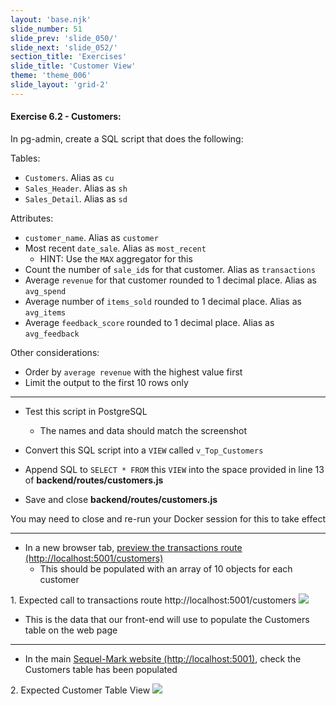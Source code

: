 ```yaml
---
layout: 'base.njk'
slide_number: 51
slide_prev: 'slide_050/'
slide_next: 'slide_052/'
section_title: 'Exercises'
slide_title: 'Customer View'
theme: 'theme_006'
slide_layout: 'grid-2'
---
```


<section class="slide__text">

#### Exercise 6.2 - Customers:

In pg-admin, create a SQL script that does the following:

Tables:
- `Customers`.  Alias as `cu`
- `Sales_Header`.  Alias as `sh`
- `Sales_Detail`.  Alias as `sd`

Attributes:
- `customer_name`. Alias as `customer`
- Most recent `date_sale`. Alias as `most_recent`
    - HINT: Use the `MAX` aggregator for this
- Count the number of `sale_id`s for that customer. Alias as `transactions`
- Average `revenue` for that customer rounded to 1 decimal place. Alias as `avg_spend`
- Average number of `items_sold` rounded to 1 decimal place. Alias as `avg_items`
- Average `feedback_score` rounded to 1 decimal place. Alias as `avg_feedback`

Other considerations:
- Order by `average revenue` with the highest value first
- Limit the output to the first 10 rows only

<hr />

- Test this script in PostgreSQL
    - The names and data should match the screenshot

- Convert this SQL script into a `VIEW` called `v_Top_Customers`
- Append SQL to `SELECT * FROM` this `VIEW` into the space provided in line 13 of **backend/routes/customers.js**
- Save and close **backend/routes/customers.js**

<div class="warning">You may need to close and re-run your Docker session for this to take effect</div>

<hr />

- In a new browser tab, [preview the transactions route (http://localhost:5001/customers)](http://localhost:5001/customers)
    - This should be populated with an array of 10 objects for each customer

<caption>1. Expected call to transactions route http://localhost:5001/customers</caption>
<img src="{{ '../../images/006_002_Customers_Route.png' | url }}" />

- This is the data that our front-end will use to populate the Customers table on the web page

<hr />

- In the main [Sequel-Mark website (http://localhost:5001)](http://localhost:5001), check the Customers table has been populated

<caption>2. Expected Customer Table View</caption>
<img src="{{ '../../images/006_002_Customers.png' | url }}" />


</section>
